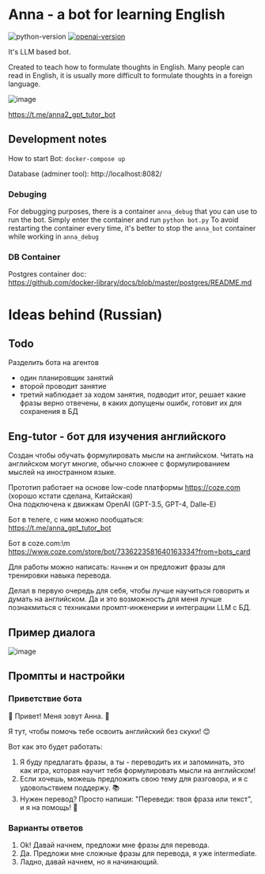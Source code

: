 # Anna - a bot for learning English 
![python-version](https://img.shields.io/badge/python-3.10-blue.svg)
[![openai-version](https://img.shields.io/badge/openai-0.27.8-orange.svg)](https://openai.com/)

It's LLM based bot.

Created to teach how to formulate thoughts in English.
Many people can read in English, it is usually more difficult to formulate thoughts in a foreign language.

![image](https://github.com/agorlov/eng-tutor/assets/2485728/7bf0d2b2-346c-4e1d-b7eb-06af5939851d)

https://t.me/anna2_gpt_tutor_bot


## Development notes

How to start Bot: ``docker-compose up``

Database (adminer tool): http://localhost:8082/


### Debuging
For debugging purposes, there is a container `anna_debug` that you can use to run the bot.
Simply enter the container and run `python bot.py`
To avoid restarting the container every time, it's better to stop the `anna_bot` container while working in `anna_debug`


### DB Container

Postgres container doc:\
https://github.com/docker-library/docs/blob/master/postgres/README.md

# Ideas behind (Russian)

## Todo

Разделить бота на агентов

- один планировщик занятий
- второй проводит занятие
- третий наблюдает за ходом занятия, подводит итог, решает какие фразы верно отвечены,
  в каких допущены ошибк, готовит их для сохранения в БД



## Eng-tutor - бот для изучения английского

Создан чтобы обучать формулировать мысли на английском.
Читать на английском могут многие, обычно сложнее с формулированием мыслей на иностранном языке.

Прототип работает на основе low-code платформы https://coze.com (хорошо кстати сделана, Китайская)\
Она подключена к движкам OpenAI (GPT-3.5, GPT-4, Dalle-E)

Бот в телеге, с ним можно пообщаться:\
https://t.me/anna_gpt_tutor_bot

Бот в coze.com:\m
https://www.coze.com/store/bot/7336223581640163334?from=bots_card

Для работы можно написать: ``Начнем`` и он предложит фразы для тренировки навыка перевода.

Делал в первую очередь для себя, чтобы лучше научиться говорить и думать на английском.
Да и это возможность для меня лучше познакмиться с техниками промпт-инженерии и интеграции LLM с БД.

## Пример диалога

![image](https://github.com/agorlov/eng-tutor/assets/2485728/1d2c487f-4a34-4ef1-addf-01441c7ab2fa)


## Промпты и настройки

### Приветствие бота

🎉 Привет! Меня зовут Анна. 🌟

Я тут, чтобы помочь тебе освоить английский без скуки! 😊

Вот как это будет работать:
1. Я буду предлагать фразы, а ты - переводить их и запоминать, это как игра, которая научит тебя формулировать мысли на английском!
2. Если хочешь, можешь предложить свою тему для разговора, и я с удовольствием поддержу. 📚
3. Нужен перевод? Просто напиши: "Переведи: твоя фраза или текст", и я на помощь! 📖

### Варианты ответов

1. Ok! Давай начнем, предложи мне фразы для перевода.
2. Да. Предложи мне сложные фразы для перевода, я уже intermediate.
3. Ладно, давай начнем, но я начинающий.


